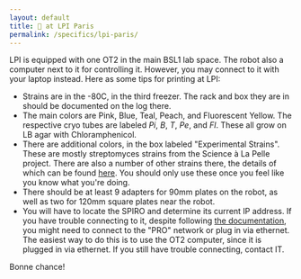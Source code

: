 ```yaml
---
layout: default
title: 🤖 at LPI Paris
permalink: /specifics/lpi-paris/
---
```


LPI is equipped with one OT2 in the main BSL1 lab space. The robot also a computer next to it for controlling it. However, you may connect to it with your laptop instead. Here as some tips for printing at LPI:

- Strains are in the -80C, in the third freezer. The rack and box they are in should be documented on the log there.
- The main colors are Pink, Blue, Teal, Peach, and Fluorescent Yellow. The respective cryo tubes are labeled _Pi_, _B_, _T_, _Pe_, and _Fl_. These all grow on LB agar with Chloramphenicol.
- There are additional colors, in the box labeled "Experimental Strains". These are mostly streptomyces strains from the Science à La Pelle project. There are also a number of other strains there, the details of which can be found [here](http://strain.dobbs.world). You should only use these once you feel like you know what you're doing.
- There should be at least 9 adapters for 90mm plates on the robot, as well as two for 120mm square plates near the robot.
- You will have to locate the SPIRO and determine its current IP address. If you have trouble connecting to it, despite following [the documentation](https://github.com/jonasoh/spiro#usage), you might need to connect to the "PRO" network or plug in via ethernet. The easiest way to do this is to use the OT2 computer, since it is plugged in via ethernet. If you still have trouble connecting, contact IT.

Bonne chance!